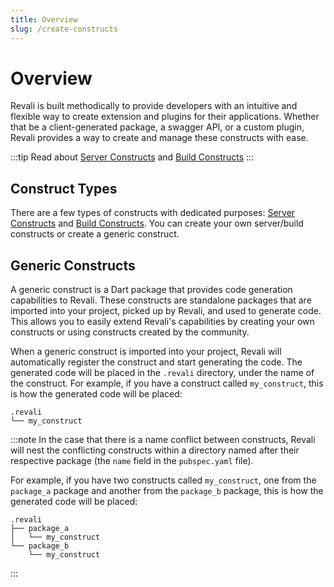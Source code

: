 ```yaml
---
title: Overview
slug: /create-constructs
---
```


# Overview

Revali is built methodically to provide developers with an intuitive and flexible way to create extension and plugins for their applications. Whether that be a client-generated package, a swagger API, or a custom plugin, Revali provides a way to create and manage these constructs with ease.

:::tip
Read about [Server Constructs][server-constructs] and [Build Constructs][build-constructs]
:::

## Construct Types

There are a few types of constructs with dedicated purposes: [Server Constructs][server-constructs] and [Build Constructs][build-constructs]. You can create your own server/build constructs or create a generic construct.

## Generic Constructs

A generic construct is a Dart package that provides code generation capabilities to Revali. These constructs are standalone packages that are imported into your project, picked up by Revali, and used to generate code. This allows you to easily extend Revali's capabilities by creating your own constructs or using constructs created by the community.

When a generic construct is imported into your project, Revali will automatically register the construct and start generating the code. The generated code will be placed in the `.revali` directory, under the name of the construct. For example, if you have a construct called `my_construct`, this is how the generated code will be placed:

```tree
.revali
└── my_construct
```

:::note
In the case that there is a name conflict between constructs, Revali will nest the conflicting constructs within a directory named after their respective package (the `name` field in the `pubspec.yaml` file).

For example, if you have two constructs called `my_construct`, one from the `package_a` package and another from the `package_b` package, this is how the generated code will be placed:

```tree
.revali
├── package_a
│   └── my_construct
└── package_b
    └── my_construct
```

:::

[server-constructs]: ../constructs/overview.md#server-constructs
[build-constructs]: ../constructs/overview.md#build-constructs
